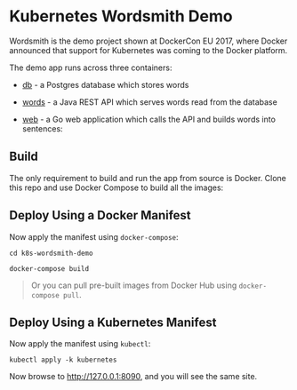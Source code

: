 # Kubernetes Wordsmith Demo

Wordsmith is the demo project shown at DockerCon EU 2017, where Docker announced that support for Kubernetes was coming
to the Docker platform.

The demo app runs across three containers:

- [db](db/Dockerfile) - a Postgres database which stores words

- [words](api/Dockerfile) - a Java REST API which serves words read from the database

- [web](web/Dockerfile) - a Go web application which calls the API and builds words into sentences:

## Build

The only requirement to build and run the app from source is Docker. Clone this repo and use Docker Compose to build all
the images:

## Deploy Using a Docker Manifest
Now apply the manifest using `docker-compose`:


```
cd k8s-wordsmith-demo

docker-compose build
```

> Or you can pull pre-built images from Docker Hub using `docker-compose pull`.

## Deploy Using a Kubernetes Manifest

Now apply the manifest using `kubectl`:

```
kubectl apply -k kubernetes
```

Now browse to http://127.0.0.1:8090, and you will see the same site.
